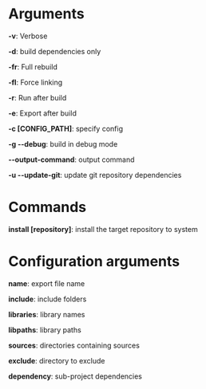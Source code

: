 # Arguments
<b>-v</b>: Verbose

<b>-d</b>: build dependencies only

<b>-fr</b>: Full rebuild

<b>-fl</b>: Force linking

<b>-r</b>: Run after build

<b>-e</b>: Export after build

<b>-c [CONFIG_PATH]</b>: specify config

<b>-g --debug</b>: build in debug mode

<b>--output-command</b>: output command

<b>-u --update-git</b>: update git repository dependencies

# Commands

<b>install [repository]</b>: install the target repository to system

# Configuration arguments

<b>name</b>: export file name

<b>include</b>: include folders

<b>libraries</b>: library names

<b>libpaths</b>: library paths

<b>sources</b>: directories containing sources

<b>exclude</b>: directory to exclude

<b>dependency</b>: sub-project dependencies